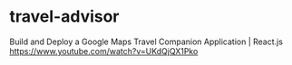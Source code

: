 # travel-advisor
Build and Deploy a Google Maps Travel Companion Application | React.js https://www.youtube.com/watch?v=UKdQjQX1Pko
